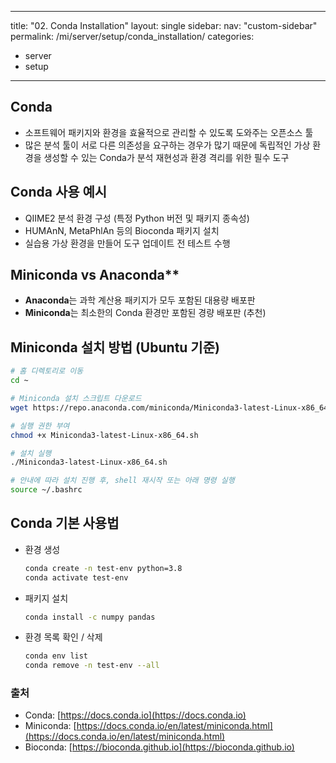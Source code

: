 
---
title: "02. Conda Installation"
layout: single
sidebar:
  nav: "custom-sidebar"
permalink: /mi/server/setup/conda_installation/
categories:
  - server
  - setup
---

## Conda
  - 소프트웨어 패키지와 환경을 효율적으로 관리할 수 있도록 도와주는 오픈소스 툴
  - 많은 분석 툴이 서로 다른 의존성을 요구하는 경우가 많기 때문에 독립적인 가상 환경을 생성할 수 있는 Conda가 분석 재현성과 환경 격리를 위한 필수 도구


## Conda 사용 예시  
   - QIIME2 분석 환경 구성 (특정 Python 버전 및 패키지 종속성)  
   - HUMAnN, MetaPhlAn 등의 Bioconda 패키지 설치  
   - 실습용 가상 환경을 만들어 도구 업데이트 전 테스트 수행


## Miniconda vs Anaconda**  
   - **Anaconda**는 과학 계산용 패키지가 모두 포함된 대용량 배포판  
   - **Miniconda**는 최소한의 Conda 환경만 포함된 경량 배포판 (추천)  


## Miniconda 설치 방법 (Ubuntu 기준)

   ```bash
   # 홈 디렉토리로 이동
   cd ~

   # Miniconda 설치 스크립트 다운로드
   wget https://repo.anaconda.com/miniconda/Miniconda3-latest-Linux-x86_64.sh

   # 실행 권한 부여
   chmod +x Miniconda3-latest-Linux-x86_64.sh

   # 설치 실행
   ./Miniconda3-latest-Linux-x86_64.sh

   # 안내에 따라 설치 진행 후, shell 재시작 또는 아래 명령 실행
   source ~/.bashrc
   ```


## Conda 기본 사용법

   - 환경 생성  
     ```bash
     conda create -n test-env python=3.8
     conda activate test-env
     ```
   - 패키지 설치  
     ```bash
     conda install -c numpy pandas
     ```
   - 환경 목록 확인 / 삭제  
     ```bash
     conda env list
     conda remove -n test-env --all
     ```



### 출처  
   - Conda: [https://docs.conda.io](https://docs.conda.io)  
   - Miniconda: [https://docs.conda.io/en/latest/miniconda.html](https://docs.conda.io/en/latest/miniconda.html)  
   - Bioconda: [https://bioconda.github.io](https://bioconda.github.io)  
